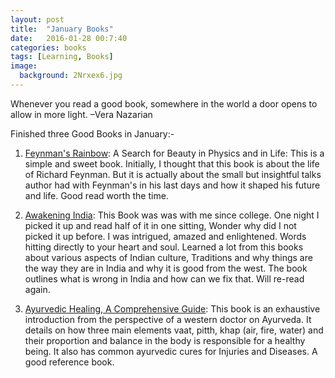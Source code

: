 ```yaml
---
layout: post
title:  "January Books"
date:   2016-01-28 00:7:40
categories: books
tags: [Learning, Books]
image:
  background: 2Nrxex6.jpg
---
```


Whenever you read a good book, somewhere in the world a door opens to allow in more light.
–Vera Nazarian

Finished three Good Books in January:-

1. <a href="http://www.amazon.in/Feynmans-Rainbow-Search-Physics-Vintage/dp/0307946495">Feynman's Rainbow</a>: A Search for Beauty in Physics and in Life: This is a simple and sweet book. Initially, I thought that this book is about the life of Richard Feynman. But it is actually about the small but insightful talks author had with Feynman's in his last days and how it shaped his future and life. Good read worth the time.

2. <a href="http://www.amazon.in/Awakening-India-Swami-Vivekananda-Anurag/dp/9382894071">Awakening India</a>: This Book was was with me since college. One night I picked it up and read half of it in one sitting, Wonder why did I not picked it up before. I was intrigued, amazed and enlightened. Words hitting directly to your heart and soul. Learned a lot from this books about various aspects of Indian culture, Traditions and why things are the way they are in India and why it is good from the west. The book outlines what is wrong in India and how can we fix that. Will re-read again.

3. <a href="http://www.amazon.in/gp/product/B003TO5EF0/ref=dp-kindle-redirect?ie=UTF8&btkr=1"> Ayurvedic Healing, A Comprehensive Guide</a>: This book is an exhaustive introduction from the perspective of a western doctor on Ayurveda. It details on how three main elements vaat, pitth, khap (air, fire, water) and their proportion and balance in the body is responsible for a healthy being. It also has common ayurvedic cures for Injuries and Diseases. A good reference book.
